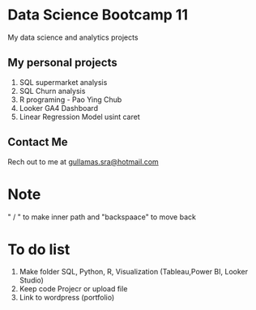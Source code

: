 # Data Science Bootcamp 11
My data science and analytics projects

## My personal projects
1. SQL supermarket analysis
2. SQL Churn analysis
3. R programing - Pao Ying Chub
4. Looker GA4 Dashboard
5. Linear Regression Model usint caret
 
## Contact Me
Rech out to me at gullamas.sra@hotmail.com

# Note
" / " to make inner path  and "backspaace" to move back

# To do list
1. Make folder SQL, Python, R, Visualization (Tableau,Power BI, Looker Studio)
2. Keep code Projecr or upload file
3. Link to wordpress (portfolio)
